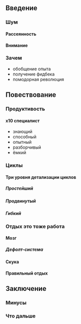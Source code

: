 ## Введение

### Шум

#### Рассеянность

#### Внимание

### Зачем

- обобщение опыта
- получение фидбека
- помодорная революция

## Повествование

### Продуктивость

#### х10 специалист

- знающий
- способный
- опытный
- разборчивый
- ёмкий

### Циклы

#### Три уровня детализации циклов

##### Простейший

##### Продвинутый

##### Гибкий

### Отдых это тоже работа

#### Мозг

##### Дефолт-система

#### Скука

#### Правильный отдых

## Заключение

### Минусы

### Что дальше
